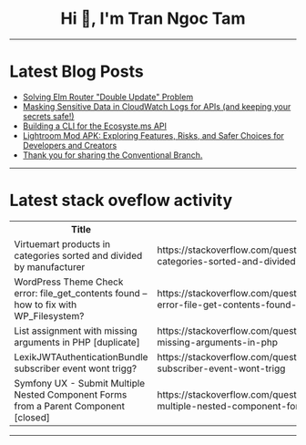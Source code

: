 <h1 align="center">Hi 👋, I'm Tran Ngoc Tam</h1>

---

# Latest Blog Posts 
<!-- BLOG-POST-LIST:START -->
- [Solving Elm Router &quot;Double Update&quot; Problem](https://dev.to/rinn7e/solving-elm-router-double-update-problem-dde)
- [Masking Sensitive Data in CloudWatch Logs for APIs &lpar;and keeping your secrets safe!&rpar;](https://dev.to/bijay_singhdeo_5c434a04a/masking-sensitive-data-in-cloudwatch-logs-for-apis-and-keeping-your-secrets-safe-49dk)
- [Building a CLI for the Ecosyste.ms API](https://dev.to/sebs/building-a-cli-for-the-ecosystems-api-1d4a)
- [Lightroom Mod APK: Exploring Features, Risks, and Safer Choices for Developers and Creators](https://dev.to/jackson_alban_515fef53c1c/lightroom-mod-apk-exploring-features-risks-and-safer-choices-for-developers-and-creators-9p)
- [Thank you for sharing the Conventional Branch.](https://dev.to/shenxianpeng/thank-you-for-sharing-the-conventional-branch-2pfm)
<!-- BLOG-POST-LIST:END -->

---

# Latest stack oveflow activity
<table>
  <tr><th>Title</th><th>Link</th></tr>
  <!-- STACKOVERFLOW:START --><tr><td>Virtuemart products in categories sorted and divided by manufacturer</td><td>https://stackoverflow.com/questions/79766102/virtuemart-products-in-categories-sorted-and-divided-by-manufacturer</td></tr><tr><td>WordPress Theme Check error: file_get_contents found – how to fix with WP_Filesystem?</td><td>https://stackoverflow.com/questions/79766033/wordpress-theme-check-error-file-get-contents-found-how-to-fix-with-wp-filesy</td></tr><tr><td>List assignment with missing arguments in PHP [duplicate]</td><td>https://stackoverflow.com/questions/79765994/list-assignment-with-missing-arguments-in-php</td></tr><tr><td>LexikJWTAuthenticationBundle subscriber event wont trigg?</td><td>https://stackoverflow.com/questions/79765964/lexikjwtauthenticationbundle-subscriber-event-wont-trigg</td></tr><tr><td>Symfony UX - Submit Multiple Nested Component Forms from a Parent Component [closed]</td><td>https://stackoverflow.com/questions/79765945/symfony-ux-submit-multiple-nested-component-forms-from-a-parent-component</td></tr><!-- STACKOVERFLOW:END -->
</table>

---



